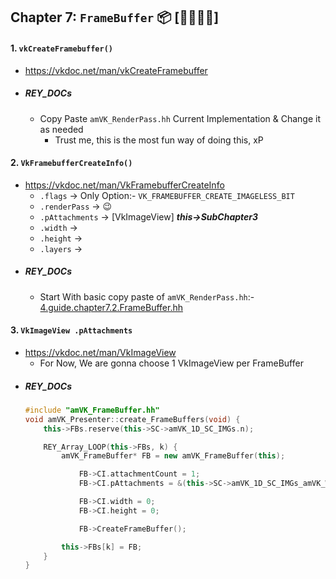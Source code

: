 ## Chapter 7: `FrameBuffer` 📦 [🍞🍅🥚🍗]

#### 1. `vkCreateFramebuffer()`
- https://vkdoc.net/man/vkCreateFramebuffer
- ##### REY_DOCs
    - Copy Paste `amVK_RenderPass.hh` Current Implementation & Change it as needed
        - Trust me, this is the most fun way of doing this, xP

#### 2. `VkFramebufferCreateInfo()`
- https://vkdoc.net/man/VkFramebufferCreateInfo
    - `.flags` -> Only Option:- `VK_FRAMEBUFFER_CREATE_IMAGELESS_BIT`
    - `.renderPass` -> 😉
    - `.pAttachments` -> [VkImageView] **_this->SubChapter3_**
    - `.width` -> 
    - `.height` ->
    - `.layers` ->
- ##### REY_DOCs
    - Start With basic copy paste of `amVK_RenderPass.hh`:- [4.guide.chapter7.2.FrameBuffer.hh](./examples/4.guide.chapter7.2.FrameBuffer.hh)

#### 3. `VkImageView .pAttachments`
- https://vkdoc.net/man/VkImageView
    - For Now, We are gonna choose 1 VkImageView per FrameBuffer
- ##### REY_DOCs 
    ```cpp
    #include "amVK_FrameBuffer.hh"
    void amVK_Presenter::create_FrameBuffers(void) {
        this->FBs.reserve(this->SC->amVK_1D_SC_IMGs.n);

        REY_Array_LOOP(this->FBs, k) {
            amVK_FrameBuffer* FB = new amVK_FrameBuffer(this);

                FB->CI.attachmentCount = 1;
                FB->CI.pAttachments = &(this->SC->amVK_1D_SC_IMGs_amVK_WRAP[k].vk_ImageView);

                FB->CI.width = 0;
                FB->CI.height = 0;

                FB->CreateFrameBuffer();

            this->FBs[k] = FB;
        }
    }
    ```
